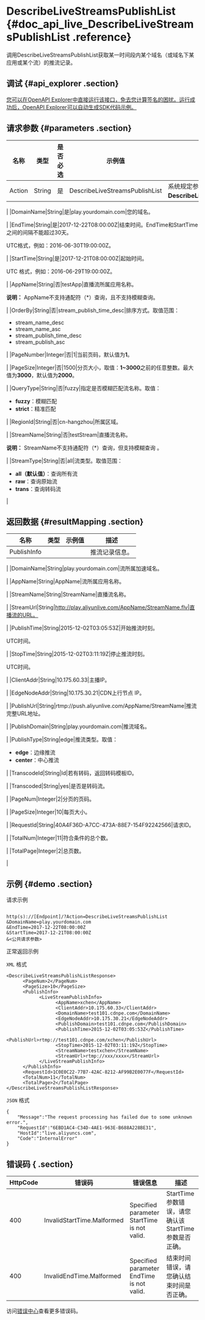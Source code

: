 # DescribeLiveStreamsPublishList {#doc_api_live_DescribeLiveStreamsPublishList .reference}

调用DescribeLiveStreamsPublishList获取某一时间段内某个域名（或域名下某应用或某个流）的推流记录。

## 调试 {#api_explorer .section}

[您可以在OpenAPI Explorer中直接运行该接口，免去您计算签名的困扰。运行成功后，OpenAPI Explorer可以自动生成SDK代码示例。](https://api.aliyun.com/#product=live&api=DescribeLiveStreamsPublishList&type=RPC&version=2016-11-01)

## 请求参数 {#parameters .section}

|名称|类型|是否必选|示例值|描述|
|--|--|----|---|--|
|Action|String|是|DescribeLiveStreamsPublishList|系统规定参数。取值：**DescribeLiveStreamsPublishList**。

 |
|DomainName|String|是|play.yourdomain.com|您的域名。

 |
|EndTime|String|是|2017-12-22T08:00:00Z|结束时间。EndTime和StartTime之间的间隔不能超过30天。

 UTC格式，例如：2016-06-30T19:00:00Z。

 |
|StartTime|String|是|2017-12-21T08:00:00Z|起始时间。

 UTC 格式，例如：2016-06-29T19:00:00Z。

 |
|AppName|String|否|testApp|直播流所属应用名称。

 **说明：** AppName不支持通配符（\*）查询，且不支持模糊查询。

 |
|OrderBy|String|否|stream\_publish\_time\_desc|排序方式。取值范围：

 -   stream\_name\_desc
-   stream\_name\_asc
-   stream\_publish\_time\_desc
-   stream\_publish\_asc

 |
|PageNumber|Integer|否|1|当前页码，默认值为**1**。

 |
|PageSize|Integer|否|1500|分页大小，取值：**1~3000**之前的任意整数。最大值为**3000**，默认值为**2000**。

 |
|QueryType|String|否|fuzzy|指定是否模糊匹配流名称。取值：

 -   **fuzzy**：模糊匹配
-   **strict**：精准匹配

 |
|RegionId|String|否|cn-hangzhou|所属区域。

 |
|StreamName|String|否|testStream|直播流名称。

 **说明：** StreamName不支持通配符（\*）查询，但支持模糊查询 。

 |
|StreamType|String|否|all|流类型。取值范围：

 -   **all（默认值）**：查询所有流
-   **raw**：查询原始流
-   **trans**：查询转码流

 |

## 返回数据 {#resultMapping .section}

|名称|类型|示例值|描述|
|--|--|---|--|
|PublishInfo| | |推流记录信息。

 |
|DomainName|String|play.yourdomain.com|流所属加速域名。

 |
|AppName|String|AppName|流所属应用名称。

 |
|StreamName|String|StreamName|直播流名称。

 |
|StreamUrl|String|http://play.aliyunlive.com/AppName/StreamName.flv|直播流的URL。

 |
|PublishTime|String|2015-12-02T03:05:53Z|开始推流时刻。

 UTC时间。

 |
|StopTime|String|2015-12-02T03:11:19Z|停止推流时刻。

 UTC时间。

 |
|ClientAddr|String|10.175.60.33|主播IP。

 |
|EdgeNodeAddr|String|10.175.30.21|CDN上行节点 IP。

 |
|PublishUrl|String|rtmp://push.aliyunlive.com/AppName/StreamName|推流完整URL地址。

 |
|PublishDomain|String|play.yourdomain.com|推流域名。

 |
|PublishType|String|edge|推流类型。取值：

 -   **edge**：边缘推流
-   **center**：中心推流

 |
|TranscodeId|String|ld|若有转码，返回转码模板ID。

 |
|Transcoded|String|yes|是否是转码流。

 |
|PageNum|Integer|2|分页的页码。

 |
|PageSize|Integer|10|每页大小。

 |
|RequestId|String|40A4F36D-A7CC-473A-88E7-154F92242566|请求ID。

 |
|TotalNum|Integer|11|符合条件的总个数。

 |
|TotalPage|Integer|2|总页数。

 |

## 示例 {#demo .section}

请求示例

``` {#request_demo}

http(s)://[Endpoint]/?Action=DescribeLiveStreamsPublishList
&DomainName=play.yourdomain.com
&EndTime=2017-12-22T08:00:00Z
&StartTime=2017-12-21T08:00:00Z
&<公共请求参数>

```

正常返回示例

`XML` 格式

``` {#xml_return_success_demo}
<DescribeLiveStreamsPublishListResponse>
	  <PageNum>2</PageNum>
	  <PageSize>10</PageSize>
	  <PublishInfo>
		    <LiveStreamPublishInfo>
			      <AppName>xchen</AppName>
			      <ClientAddr>10.175.60.33</ClientAddr>
			      <DomainName>test101.cdnpe.com</DomainName>
			      <EdgeNodeAddr>10.175.30.21</EdgeNodeAddr>
			      <PublishDomain>test101.cdnpe.com</PublishDomain>
			      <PublishTime>2015-12-02T03:05:53Z</PublishTime>
			      <PublishUrl>rtmp://test101.cdnpe.com/xchen</PublishUrl>
			      <StopTime>2015-12-02T03:11:19Z</StopTime>
			      <StreamName>testxchen</StreamName>
			      <StreamUrl>rtmp://xxx/xxxx</StreamUrl>
		    </LiveStreamPublishInfo>
	  </PublishInfo>
	  <RequestId>1C0E0C22-77B7-42AC-8212-AF99B2E0077F</RequestId>
	  <TotalNum>11</TotalNum>
	  <TotalPage>2</TotalPage>
</DescribeLiveStreamsPublishListResponse>
```

`JSON` 格式

``` {#json_return_success_demo}
{
	"Message":"The request processing has failed due to some unknown error.",
	"RequestId":"6EBD1AC4-C34D-4AE1-963E-B688A228BE31",
	"HostId":"live.aliyuncs.com",
	"Code":"InternalError"
}
```

## 错误码 { .section}

|HttpCode|错误码|错误信息|描述|
|--------|---|----|--|
|400|InvalidStartTime.Malformed|Specified parameter StartTime is not valid.|StartTime参数错误，请您确认该StartTime参数是否正确。|
|400|InvalidEndTime.Malformed|Specified parameter EndTime is not valid.|结束时间错误，请您确认结束时间是否正确。|

访问[错误中心](https://error-center.aliyun.com/status/product/live)查看更多错误码。

